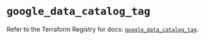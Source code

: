 # `google_data_catalog_tag`

Refer to the Terraform Registry for docs: [`google_data_catalog_tag`](https://registry.terraform.io/providers/hashicorp/google/5.34.0/docs/resources/data_catalog_tag).

